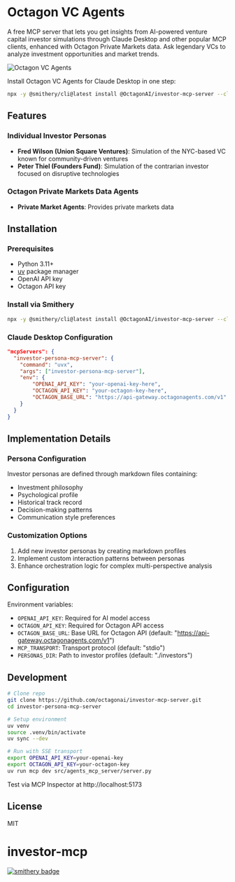 # Octagon VC Agents

A free MCP server that lets you get insights from AI-powered venture capital investor simulations through Claude Desktop and other popular MCP clients, enhanced with Octagon Private Markets data. Ask legendary VCs to analyze investment opportunities and market trends.

![Octagon VC Agents](https://docs.octagonagents.com/octagon-vc-agents.png)

Install Octagon VC Agents for Claude Desktop in one step:
```bash
npx -y @smithery/cli@latest install @OctagonAI/investor-mcp-server --client claude
```

## Features

### Individual Investor Personas

- **Fred Wilson (Union Square Ventures)**: Simulation of the NYC-based VC known for community-driven ventures
- **Peter Thiel (Founders Fund)**: Simulation of the contrarian investor focused on disruptive technologies

### Octagon Private Markets Data Agents

- **Private Market Agents**: Provides private markets data

## Installation

### Prerequisites

- Python 3.11+
- [uv](https://github.com/octagonai/investor-mcp-server) package manager
- OpenAI API key
- Octagon API key

### Install via Smithery

```bash
npx -y @smithery/cli@latest install @OctagonAI/investor-mcp-server --client claude
```

### Claude Desktop Configuration

```json
"mcpServers": {
  "investor-persona-mcp-server": {
    "command": "uvx",
    "args": ["investor-persona-mcp-server"],
    "env": {
        "OPENAI_API_KEY": "your-openai-key-here",
        "OCTAGON_API_KEY": "your-octagon-key-here",
        "OCTAGON_BASE_URL": "https://api-gateway.octagonagents.com/v1"
    }
  }
}
```

## Implementation Details

### Persona Configuration

Investor personas are defined through markdown files containing:
- Investment philosophy
- Psychological profile
- Historical track record
- Decision-making patterns
- Communication style preferences

### Customization Options

1. Add new investor personas by creating markdown profiles
2. Implement custom interaction patterns between personas
3. Enhance orchestration logic for complex multi-perspective analysis

## Configuration

Environment variables:
- `OPENAI_API_KEY`: Required for AI model access
- `OCTAGON_API_KEY`: Required for Octagon API access  
- `OCTAGON_BASE_URL`: Base URL for Octagon API (default: "https://api-gateway.octagonagents.com/v1")
- `MCP_TRANSPORT`: Transport protocol (default: "stdio")
- `PERSONAS_DIR`: Path to investor profiles (default: "./investors")

## Development

```bash
# Clone repo
git clone https://github.com/octagonai/investor-mcp-server.git
cd investor-persona-mcp-server

# Setup environment
uv venv
source .venv/bin/activate
uv sync --dev

# Run with SSE transport
export OPENAI_API_KEY=your-openai-key
export OCTAGON_API_KEY=your-octagon-key
uv run mcp dev src/agents_mcp_server/server.py
```

Test via MCP Inspector at http://localhost:5173

## License
MIT
# investor-mcp

[![smithery badge](https://smithery.ai/badge/@octagonai/investor-mcp-server)](https://smithery.ai/server/@octagonai/investor-mcp-server)
